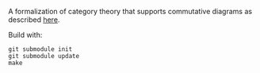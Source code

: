 A formalization of category theory that supports commutative diagrams as 
described [here][CD].

Build with:

    git submodule init
    git submodule update
    make

[CD]: http://konne.me/2015/09/25/diagrams.html
